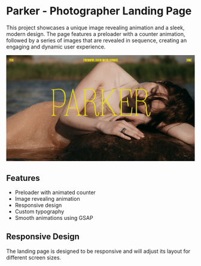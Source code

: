 # Parker - Photographer Landing Page

This project showcases a unique image revealing animation and a sleek, modern design. The page features a preloader with a counter animation, followed by a series of images that are revealed in sequence, creating an engaging and dynamic user experience.

![HomeSS](Assets/Images/heropage.png)

## Features

- Preloader with animated counter
- Image revealing animation
- Responsive design
- Custom typography
- Smooth animations using GSAP

## Responsive Design

The landing page is designed to be responsive and will adjust its layout for different screen sizes.